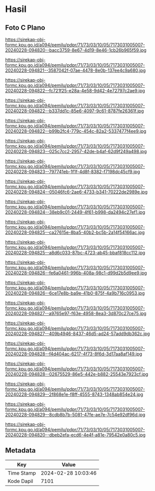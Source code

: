 # Hasil

## Foto C Plano

https://sirekap-obj-formc.kpu.go.id/a094/pemilu/pdpr/71/73/03/10/05/7173031005007-20240228-094820--bacc3759-8e67-4d19-8e46-1cb26b965f59.jpg

https://sirekap-obj-formc.kpu.go.id/a094/pemilu/pdpr/71/73/03/10/05/7173031005007-20240228-094821--3587042f-07ae-4478-8e0b-137ee4c9a680.jpg

https://sirekap-obj-formc.kpu.go.id/a094/pemilu/pdpr/71/73/03/10/05/7173031005007-20240228-094822--fc721f25-e28a-4e58-9d42-4e72797c2ae9.jpg

https://sirekap-obj-formc.kpu.go.id/a094/pemilu/pdpr/71/73/03/10/05/7173031005007-20240228-094822--b337dd1c-85e6-4097-9c61-8787fe26361f.jpg

https://sirekap-obj-formc.kpu.go.id/a094/pemilu/pdpr/71/73/03/10/05/7173031005007-20240228-094822--b99b2fc4-779c-454c-82a2-5337477f4ee9.jpg

https://sirekap-obj-formc.kpu.go.id/a094/pemilu/pdpr/71/73/03/10/05/7173031005007-20240228-094823--025c7cc2-2957-42de-b4af-62d9f249a498.jpg

https://sirekap-obj-formc.kpu.go.id/a094/pemilu/pdpr/71/73/03/10/05/7173031005007-20240228-094823--797741eb-1f1f-4d8f-8382-f7198dc45cf9.jpg

https://sirekap-obj-formc.kpu.go.id/a094/pemilu/pdpr/71/73/03/10/05/7173031005007-20240228-094824--05046fc6-2ae6-4733-b341-70222de2989e.jpg

https://sirekap-obj-formc.kpu.go.id/a094/pemilu/pdpr/71/73/03/10/05/7173031005007-20240228-094824--38eb9c01-2449-4f61-b998-da2494c27ef1.jpg

https://sirekap-obj-formc.kpu.go.id/a094/pemilu/pdpr/71/73/03/10/05/7173031005007-20240228-094825--ca27615e-8ba5-40b2-bc5b-2a14f54166ac.jpg

https://sirekap-obj-formc.kpu.go.id/a094/pemilu/pdpr/71/73/03/10/05/7173031005007-20240228-094825--a8d6c033-87bc-4723-ab45-bbaf818cc112.jpg

https://sirekap-obj-formc.kpu.go.id/a094/pemilu/pdpr/71/73/03/10/05/7173031005007-20240228-094826--fe6a0461-996b-408a-98c1-d99d2b5d9ee9.jpg

https://sirekap-obj-formc.kpu.go.id/a094/pemilu/pdpr/71/73/03/10/05/7173031005007-20240228-094826--6ce17e8b-ba9e-41b0-875f-4a9b716c0953.jpg

https://sirekap-obj-formc.kpu.go.id/a094/pemilu/pdpr/71/73/03/10/05/7173031005007-20240228-094827--a9765e97-f63e-4958-8ea3-3d870c27ce75.jpg

https://sirekap-obj-formc.kpu.go.id/a094/pemilu/pdpr/71/73/03/10/05/7173031005007-20240228-094827--409b4946-8437-46d5-ad24-57add9db362c.jpg

https://sirekap-obj-formc.kpu.go.id/a094/pemilu/pdpr/71/73/03/10/05/7173031005007-20240228-094828--f4d404ac-6217-4f73-8f6d-3d17aa8af149.jpg

https://sirekap-obj-formc.kpu.go.id/a094/pemilu/pdpr/71/73/03/10/05/7173031005007-20240228-094828--02675529-86e5-442e-b882-25543e7923cf.jpg

https://sirekap-obj-formc.kpu.go.id/a094/pemilu/pdpr/71/73/03/10/05/7173031005007-20240228-094829--2f868e1e-f8ff-4555-8743-1348ab854e24.jpg

https://sirekap-obj-formc.kpu.go.id/a094/pemilu/pdpr/71/73/03/10/05/7173031005007-20240228-094829--8cdb8b7b-5081-47fe-ae7e-7c54e92df96d.jpg

https://sirekap-obj-formc.kpu.go.id/a094/pemilu/pdpr/71/73/03/10/05/7173031005007-20240228-094820--dbeb2efa-ecd6-4e4f-a81e-79542e0a80c5.jpg


## Metadata

| Key        | Value               |
| ---------- | ------------------- |
| Time Stamp | 2024-02-28 10:03:46 |
| Kode Dapil | 7101                |



